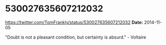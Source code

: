 # 530027635607212032
https://twitter.com/TomFrankly/status/530027635607212032
**Date:** 2014-11-05

"Doubt is not a pleasant condition, but certainty is absurd." - Voltaire
